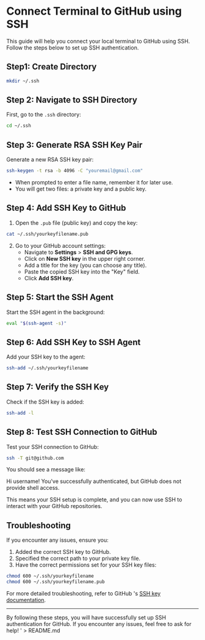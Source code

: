# Connect Terminal to GitHub using SSH

This guide will help you connect your local terminal to GitHub using SSH. Follow the steps below to set up SSH authentication.
## Step1: Create Directory 
 ```bash
mkdir ~/.ssh
 ```
## Step 2: Navigate to SSH Directory

First, go to the `.ssh` directory:

 ```bash
cd ~/.ssh
 ```

## Step 3: Generate RSA SSH Key Pair

Generate a new RSA SSH key pair:

 ```bash
ssh-keygen -t rsa -b 4096 -C "youremail@gmail.com"
 ```

- When prompted to enter a file name, remember it for later use.
- You will get two files: a private key and a public key.

## Step 4: Add SSH Key to GitHub

1. Open the `.pub` file (public key) and copy the key:

 ```bash
cat ~/.ssh/yourkeyfilename.pub
 ```

2. Go to your GitHub account settings:
   - Navigate to **Settings** > **SSH and GPG keys**.
   - Click on **New SSH key** in the upper right corner.
   - Add a title for the key (you can choose any title).
   - Paste the copied SSH key into the "Key" field.
   - Click **Add SSH key**.

## Step 5: Start the SSH Agent

Start the SSH agent in the background:

 ```bash
eval "$(ssh-agent -s)"
 ```

## Step 6: Add SSH Key to SSH Agent

Add your SSH key to the agent:

 ```bash
ssh-add ~/.ssh/yourkeyfilename
 ```

## Step 7: Verify the SSH Key

Check if the SSH key is added:

 ```bash
ssh-add -l
 ```

## Step 8: Test SSH Connection to GitHub

Test your SSH connection to GitHub:

 ```bash
ssh -T git@github.com
 ```

You should see a message like:

Hi username! You've successfully authenticated, but GitHub does not provide shell access.


This means your SSH setup is complete, and you can now use SSH to interact with your GitHub repositories.

## Troubleshooting

If you encounter any issues, ensure you:

1. Added the correct SSH key to GitHub.
2. Specified the correct path to your private key file.
3. Have the correct permissions set for your SSH key files:

 ```bash
chmod 600 ~/.ssh/yourkeyfilename
chmod 600 ~/.ssh/yourkeyfilename.pub
 ```

For more detailed troubleshooting, refer to GitHub 's [SSH key documentation](https://docs.github.com/en/authentication/connecting-to-github-with-ssh/about-ssh).

---

By following these steps, you will have successfully set up SSH authentication for GitHub. If you encounter any issues, feel free to ask for help!
' > README.md
